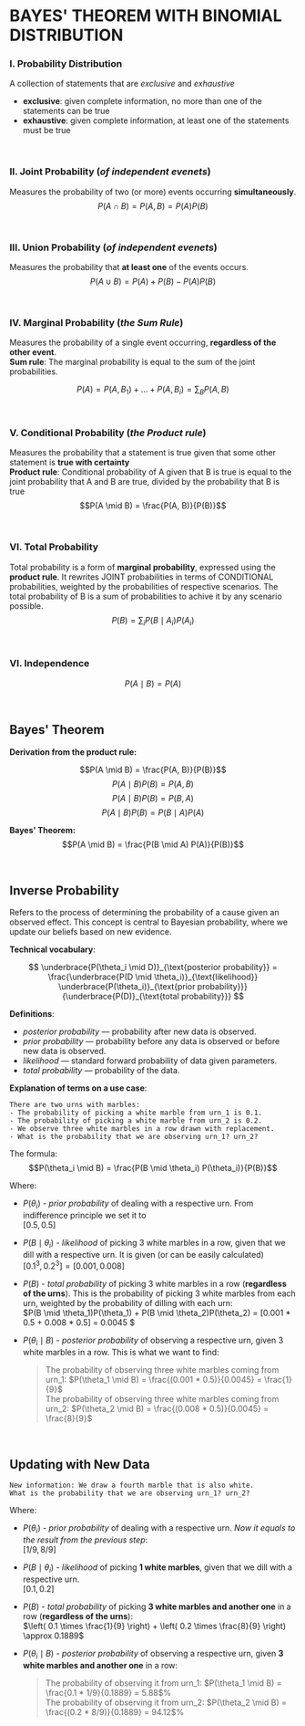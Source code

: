 # BAYES' THEOREM WITH BINOMIAL DISTRIBUTION

### I. Probability Distribution
A collection of statements that are _exclusive_ and _exhaustive_
- __exclusive__:  given complete information, no more than one of the statements can be true
- __exhaustive__: given complete information, at least one of the statements must be true  

<br>

### II. Joint Probability (_of independent evenets_)
Measures the probability of two (or more) events occurring **simultaneously**.
$$ P(A \cap B) = P(A, B) = P(A)P(B) $$

<br>

### III. Union Probability (_of independent evenets_)
Measures the probability that **at least one** of the events occurs.
$$ P(A \cup B) = P(A) + P(B) - P(A)P(B)$$

<br>

### IV. Marginal Probability (_the Sum Rule_)
Measures the probability of a single event occurring, **regardless of the other event**.<br>
__Sum rule__: The marginal probability is equal to the sum of the joint probabilities.

$$P(A) = P(A,B_1)+...+P(A,B_i) = \sum_B P(A, B)$$

<br>

### V. Conditional Probability (_the Product rule_)
Measures the probability that a statement is true given that some other statement is **true with certainty**<br>
__Product rule__: Conditional probability of A given that B is true is equal to the joint probability that A and B are true, divided by the probability that B is true
$$P(A \mid B) = \frac{P(A, B)}{P(B)}$$

<br>

### VI. Total Probability
Total probability is a form of __marginal probability__, expressed using the __product rule__. It rewrites JOINT probabilities in terms of CONDITIONAL probabilities, weighted by the probabilities of respective scenarios. The total probability of B is a sum of probabilities to achive it by any scenario possible. 
$$P(B) = \sum_i P(B \mid A_i) P(A_i)$$

<br>

### VI. Independence
$$P(A \mid B) = {P(A)}$$

<br>

## __Bayes' Theorem__
__Derivation from the product rule:__

$$P(A \mid B) = \frac{P(A, B)}{P(B)}$$
$$P(A \mid B) P(B) = P(A, B)$$
$$P(A \mid B) P(B) = P(B, A)$$
$$P(A \mid B) P(B) = P(B \mid A) P(A)$$

__Bayes' Theorem:__
$$P(A \mid B) = \frac{P(B \mid A) P(A)}{P(B)}$$


<br>

## __Inverse Probability__
Refers to the process of determining the probability of a cause given an observed effect. This concept is central to Bayesian probability, where we update our beliefs based on new evidence.

__Technical vocabulary__:

$$
\underbrace{P(\theta_i \mid D)}_{\text{posterior probability}} = 
\frac{\underbrace{P(D \mid \theta_i)}_{\text{likelihood}} 
\underbrace{P(\theta_i)}_{\text{prior probability}}}
{\underbrace{P(D)}_{\text{total probability}}}
$$

__Definitions__:
- *posterior probability* — probability after new data is observed.
- *prior probability* — probability before any data is observed or before new data is observed.
- *likelihood* — standard forward probability of data given parameters.
- *total probability* — probability of the data.


__Explanation of terms on a use case__:
<br>

```plaintext
There are two urns with marbles: 
- The probability of picking a white marble from urn_1 is 0.1.
- The probability of picking a white marble from urn_2 is 0.2.
- We observe three white marbles in a row drawn with replacement. 
- What is the probability that we are observing urn_1? urn_2?
```
The formula:
$$P(\theta_i \mid B) = \frac{P(B \mid \theta_i) P(\theta_i)}{P(B)}$$

Where:
- ${P(\theta_i)}$ - _prior probability_ of dealing with a respective urn. From indifference principle we set it to <br> 
$[0.5, 0.5]$

- ${P(B \mid \theta_i)}$ - _likelihood_ of picking 3 white marbles in a row, given that we dill with a respective urn. It is given (or can be easily calculated) <br>
$[0.1^3, 0.2^3] = [0.001, 0.008]$

- ${P(B)}$ - _total probability_ of picking 3 white marbles in a row (__regardless of the urns__). This is the probability of picking 3 white marbles from each urn, weighted by the probability of dilling with each urn:<br>
$P(B \mid \theta_1)P(\theta_1) + P(B \mid \theta_2)P(\theta_2) = [0.001 * 0.5 + 0.008 * 0.5] = 0.0045 $ 

- ${P(\theta_i \mid B)}$ - _posterior probability_ of observing a respective urn, given 3 white marbles in a row. This is what we want to find:<br>
    > The probability of observing three white marbles coming from urn_1: $P(\theta_1 \mid B) = \frac{(0.001 * 0.5)}{0.0045} = \frac{1}{9}$ <br>
    > The probability of observing three white marbles coming from urn_2: $P(\theta_2 \mid B) = \frac{(0.008 * 0.5)}{0.0045} = \frac{8}{9}$<br>

<br>

## __Updating with New Data__
```plaintext
New information: We draw a fourth marble that is also white.
What is the probability that we are observing urn_1? urn_2?
```

Where:
- ${P(\theta_i)}$ - _prior probability_ of dealing with a respective urn. _Now it equals to the result from the previous step_: <br> 
$[1/9, 8/9]$

- ${P(B \mid \theta_i)}$ - _likelihood_ of picking __1 white marbles__, given that we dill with a respective urn. <br>
$[0.1, 0.2]$

- ${P(B)}$ - _total probability_ of picking __3 white marbles and another one__ in a row (__regardless of the urns__):<br>
$\left( 0.1 \times \frac{1}{9} \right) + \left( 0.2 \times \frac{8}{9} \right) \approx 0.1889$ 

- ${P(\theta_i \mid B)}$ - _posterior probability_ of observing a respective urn, given __3 white marbles and another one__ in a row:<br>
    > The probability of observing it from urn_1: $P(\theta_1 \mid B) = \frac{0.1 * 1/9}{0.1889} = 5.88$% <br>
    > The probability of observing it from urn_2: $P(\theta_2 \mid B) = \frac{(0.2 * 8/9)}{0.1889} = 94.12$% <br>


